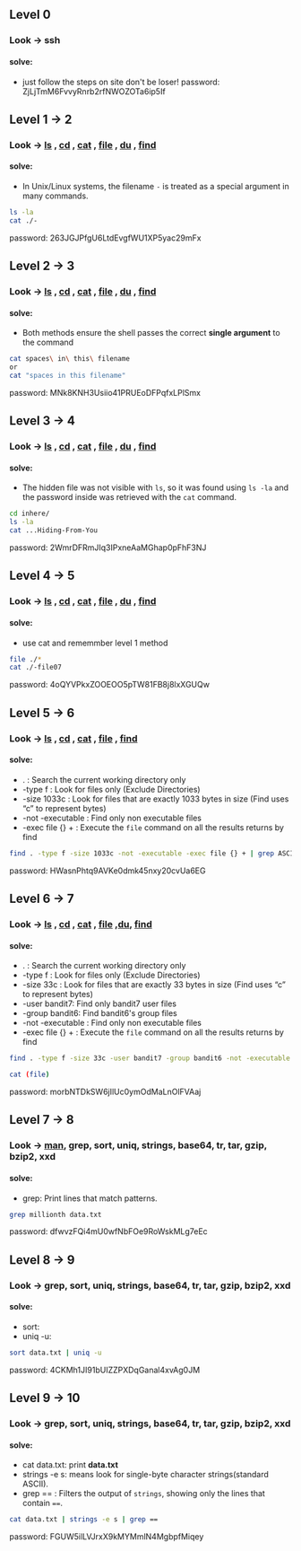 ## Level 0
### Look -> ssh
#### solve: 
- just follow the steps on site don't be loser!
password: ZjLjTmM6FvvyRnrb2rfNWOZOTa6ip5If

## Level 1 -> 2
### Look -> [ls](https://manpages.ubuntu.com/manpages/noble/man1/ls.1.html) , [cd](https://manpages.ubuntu.com/manpages/noble/man1/cd.1posix.html) , [cat](https://manpages.ubuntu.com/manpages/noble/man1/cat.1.html) , [file](https://manpages.ubuntu.com/manpages/noble/man1/file.1.html) , [du](https://manpages.ubuntu.com/manpages/noble/man1/du.1.html) , [find](https://manpages.ubuntu.com/manpages/noble/man1/find.1.html)
#### solve:
- In Unix/Linux systems, the filename `-` is treated as a special argument in many commands.
```bash
ls -la
cat ./-
```
password: 263JGJPfgU6LtdEvgfWU1XP5yac29mFx


## Level 2 -> 3
### Look -> [ls](https://manpages.ubuntu.com/manpages/noble/man1/ls.1.html) , [cd](https://manpages.ubuntu.com/manpages/noble/man1/cd.1posix.html) , [cat](https://manpages.ubuntu.com/manpages/noble/man1/cat.1.html) , [file](https://manpages.ubuntu.com/manpages/noble/man1/file.1.html) , [du](https://manpages.ubuntu.com/manpages/noble/man1/du.1.html) , [find](https://manpages.ubuntu.com/manpages/noble/man1/find.1.html)

#### solve:
- Both methods ensure the shell passes the correct **single argument** to the command
```bash
cat spaces\ in\ this\ filename
or
cat "spaces in this filename"
```
password: MNk8KNH3Usiio41PRUEoDFPqfxLPlSmx


## Level 3 -> 4
### Look -> [ls](https://manpages.ubuntu.com/manpages/noble/man1/ls.1.html) , [cd](https://manpages.ubuntu.com/manpages/noble/man1/cd.1posix.html) , [cat](https://manpages.ubuntu.com/manpages/noble/man1/cat.1.html) , [file](https://manpages.ubuntu.com/manpages/noble/man1/file.1.html) , [du](https://manpages.ubuntu.com/manpages/noble/man1/du.1.html) , [find](https://manpages.ubuntu.com/manpages/noble/man1/find.1.html)

#### solve:
- The hidden file was not visible with `ls`, so it was found using `ls -la` and the password inside was retrieved with the `cat` command.
```bash
cd inhere/
ls -la
cat ...Hiding-From-You
```
password: 2WmrDFRmJIq3IPxneAaMGhap0pFhF3NJ
## Level 4 -> 5
### Look -> [ls](https://manpages.ubuntu.com/manpages/noble/man1/ls.1.html) , [cd](https://manpages.ubuntu.com/manpages/noble/man1/cd.1posix.html) , [cat](https://manpages.ubuntu.com/manpages/noble/man1/cat.1.html) , [file](https://manpages.ubuntu.com/manpages/noble/man1/file.1.html) , [du](https://manpages.ubuntu.com/manpages/noble/man1/du.1.html) , [find](https://manpages.ubuntu.com/manpages/noble/man1/find.1.html)

#### solve:
- use cat and rememmber level 1 method
```bash
file ./*
cat ./-file07
```
password: 4oQYVPkxZOOEOO5pTW81FB8j8lxXGUQw

## Level 5 -> 6
### Look -> [ls](https://manpages.ubuntu.com/manpages/noble/man1/ls.1.html) , [cd](https://manpages.ubuntu.com/manpages/noble/man1/cd.1posix.html) , [cat](https://manpages.ubuntu.com/manpages/noble/man1/cat.1.html) , [file](https://manpages.ubuntu.com/manpages/noble/man1/file.1.html) , [find](https://manpages.ubuntu.com/manpages/noble/man1/find.1.html)

#### solve:
- . : Search the current working directory only
- -type f : Look for files only (Exclude Directories)
- -size 1033c : Look for files that are exactly 1033 bytes in size (Find uses “c” to represent bytes)
- -not -executable : Find only non executable files
- -exec file {} + : Execute the `file` command on all the results returns by find
```bash
find . -type f -size 1033c -not -executable -exec file {} + | grep ASCII
```
password: HWasnPhtq9AVKe0dmk45nxy20cvUa6EG 

## Level 6 -> 7
### Look -> [ls](https://manpages.ubuntu.com/manpages/noble/man1/ls.1.html) , [cd](https://manpages.ubuntu.com/manpages/noble/man1/cd.1posix.html) , [cat](https://manpages.ubuntu.com/manpages/noble/man1/cat.1.html) , [file](https://manpages.ubuntu.com/manpages/noble/man1/file.1.html) ,[du](https://manpages.ubuntu.com/manpages/noble/man1/du.1.html), [find](https://manpages.ubuntu.com/manpages/noble/man1/find.1.html)

#### solve: 
- . : Search the current working directory only
- -type f : Look for files only (Exclude Directories)
- -size 33c : Look for files that are exactly 33 bytes in size (Find uses “c” to represent bytes)
- -user bandit7: Find only bandit7 user files
- -group bandit6: Find bandit6's group files
- -not -executable : Find only non executable files
- -exec file {} + : Execute the `file` command on all the results returns by find
```bash
find . -type f -size 33c -user bandit7 -group bandit6 -not -executable -exec file {} + | grep ASCII

cat (file)

```
password: morbNTDkSW6jIlUc0ymOdMaLnOlFVAaj

## Level 7 -> 8
### Look -> [man](https://manpages.ubuntu.com/manpages/noble/man1/man.1.html), grep, sort, uniq, strings, base64, tr, tar, gzip, bzip2, xxd

#### solve:
- grep: Print lines that match patterns.

```bash
grep millionth data.txt
```
password: dfwvzFQi4mU0wfNbFOe9RoWskMLg7eEc

## Level 8 -> 9
### Look -> grep, sort, uniq, strings, base64, tr, tar, gzip, bzip2, xxd

#### solve: 
- sort:
- uniq -u:
```bash
sort data.txt | uniq -u
```
password: 4CKMh1JI91bUIZZPXDqGanal4xvAg0JM

## Level 9 -> 10
### Look -> grep, sort, uniq, strings, base64, tr, tar, gzip, bzip2, xxd

#### solve:
- cat data.txt: print **data.txt**
- strings -e s: means look for single-byte character strings(standard ASCII).
- grep == : Filters the output of `strings`, showing only the lines that contain `==`.

```bash
cat data.txt | strings -e s | grep ==
```
password: FGUW5ilLVJrxX9kMYMmlN4MgbpfMiqey